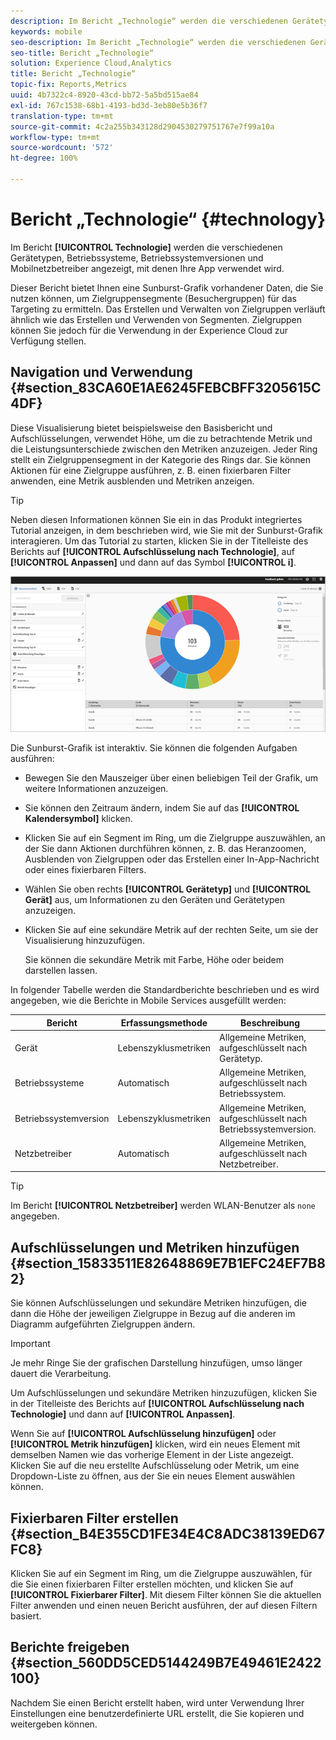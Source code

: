 ```yaml
---
description: Im Bericht „Technologie“ werden die verschiedenen Gerätetypen, Betriebssysteme, Betriebssystemversionen und Mobilnetzbetreiber angezeigt, mit denen Ihre App verwendet wird.
keywords: mobile
seo-description: Im Bericht „Technologie“ werden die verschiedenen Gerätetypen, Betriebssysteme, Betriebssystemversionen und Mobilnetzbetreiber angezeigt, mit denen Ihre App verwendet wird.
seo-title: Bericht „Technologie“
solution: Experience Cloud,Analytics
title: Bericht „Technologie“
topic-fix: Reports,Metrics
uuid: 4b7322c4-8920-43cd-bb72-5a5bd515ae84
exl-id: 767c1538-68b1-4193-bd3d-3eb80e5b36f7
translation-type: tm+mt
source-git-commit: 4c2a255b343128d2904530279751767e7f99a10a
workflow-type: tm+mt
source-wordcount: '572'
ht-degree: 100%

---
```


# Bericht „Technologie“ {#technology}

Im Bericht **[!UICONTROL Technologie]** werden die verschiedenen Gerätetypen, Betriebssysteme, Betriebssystemversionen und Mobilnetzbetreiber angezeigt, mit denen Ihre App verwendet wird.

Dieser Bericht bietet Ihnen eine Sunburst-Grafik vorhandener Daten, die Sie nutzen können, um Zielgruppensegmente (Besuchergruppen) für das Targeting zu ermitteln. Das Erstellen und Verwalten von Zielgruppen verläuft ähnlich wie das Erstellen und Verwenden von Segmenten. Zielgruppen können Sie jedoch für die Verwendung in der Experience Cloud zur Verfügung stellen.

## Navigation und Verwendung {#section_83CA60E1AE6245FEBCBFF3205615C4DF}

Diese Visualisierung bietet beispielsweise den Basisbericht und Aufschlüsselungen, verwendet Höhe, um die zu betrachtende Metrik und die Leistungsunterschiede zwischen den Metriken anzuzeigen. Jeder Ring stellt ein Zielgruppensegment in der Kategorie des Rings dar. Sie können Aktionen für eine Zielgruppe ausführen, z. B. einen fixierbaren Filter anwenden, eine Metrik ausblenden und Metriken anzeigen.

>[!TIP]
>
>Neben diesen Informationen können Sie ein in das Produkt integriertes Tutorial anzeigen, in dem beschrieben wird, wie Sie mit der Sunburst-Grafik interagieren. Um das Tutorial zu starten, klicken Sie in der Titelleiste des Berichts auf **[!UICONTROL Aufschlüsselung nach Technologie]**, auf **[!UICONTROL Anpassen]** und dann auf das Symbol **[!UICONTROL i]**.

![](assets/report_technology.png)

Die Sunburst-Grafik ist interaktiv. Sie können die folgenden Aufgaben ausführen:

* Bewegen Sie den Mauszeiger über einen beliebigen Teil der Grafik, um weitere Informationen anzuzeigen.
* Sie können den Zeitraum ändern, indem Sie auf das **[!UICONTROL Kalendersymbol]** klicken.
* Klicken Sie auf ein Segment im Ring, um die Zielgruppe auszuwählen, an der Sie dann Aktionen durchführen können, z. B. das Heranzoomen, Ausblenden von Zielgruppen oder das Erstellen einer In-App-Nachricht oder eines fixierbaren Filters.
* Wählen Sie oben rechts **[!UICONTROL Gerätetyp]** und **[!UICONTROL Gerät]** aus, um Informationen zu den Geräten und Gerätetypen anzuzeigen.

* Klicken Sie auf eine sekundäre Metrik auf der rechten Seite, um sie der Visualisierung hinzuzufügen.

   Sie können die sekundäre Metrik mit Farbe, Höhe oder beidem darstellen lassen.

In folgender Tabelle werden die Standardberichte beschrieben und es wird angegeben, wie die Berichte in Mobile Services ausgefüllt werden:

| Bericht | Erfassungsmethode | Beschreibung |
|--- |--- |--- |
| Gerät | Lebenszyklusmetriken | Allgemeine Metriken, aufgeschlüsselt nach Gerätetyp. |
| Betriebssysteme | Automatisch | Allgemeine Metriken, aufgeschlüsselt nach Betriebssystem. |
| Betriebssystemversion | Lebenszyklusmetriken | Allgemeine Metriken, aufgeschlüsselt nach Betriebssystemversion. |
| Netzbetreiber | Automatisch | Allgemeine Metriken, aufgeschlüsselt nach Netzbetreiber. |

>[!TIP]
>
>Im Bericht **[!UICONTROL Netzbetreiber]** werden WLAN-Benutzer als `none` angegeben.


## Aufschlüsselungen und Metriken hinzufügen {#section_15833511E82648869E7B1EFC24EF7B82}

Sie können Aufschlüsselungen und sekundäre Metriken hinzufügen, die dann die Höhe der jeweiligen Zielgruppe in Bezug auf die anderen im Diagramm aufgeführten Zielgruppen ändern.

>[!IMPORTANT]
>
>Je mehr Ringe Sie der grafischen Darstellung hinzufügen, umso länger dauert die Verarbeitung.

Um Aufschlüsselungen und sekundäre Metriken hinzuzufügen, klicken Sie in der Titelleiste des Berichts auf **[!UICONTROL Aufschlüsselung nach Technologie]** und dann auf **[!UICONTROL Anpassen]**.

Wenn Sie auf **[!UICONTROL Aufschlüsselung hinzufügen]** oder **[!UICONTROL Metrik hinzufügen]** klicken, wird ein neues Element mit demselben Namen wie das vorherige Element in der Liste angezeigt. Klicken Sie auf die neu erstellte Aufschlüsselung oder Metrik, um eine Dropdown-Liste zu öffnen, aus der Sie ein neues Element auswählen können.

## Fixierbaren Filter erstellen {#section_B4E355CD1FE34E4C8ADC38139ED67FC8}

Klicken Sie auf ein Segment im Ring, um die Zielgruppe auszuwählen, für die Sie einen fixierbaren Filter erstellen möchten, und klicken Sie auf **[!UICONTROL Fixierbarer Filter]**. Mit diesem Filter können Sie die aktuellen Filter anwenden und einen neuen Bericht ausführen, der auf diesen Filtern basiert.

## Berichte freigeben  {#section_560DD5CED5144249B7E49461E2422100}

Nachdem Sie einen Bericht erstellt haben, wird unter Verwendung Ihrer Einstellungen eine benutzerdefinierte URL erstellt, die Sie kopieren und weitergeben können.

